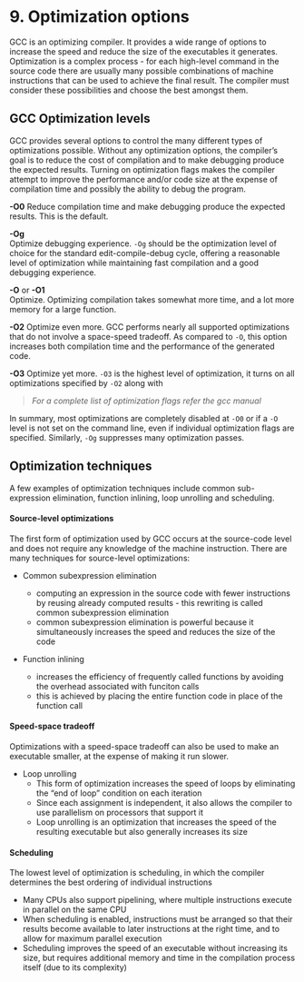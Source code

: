 # 9. Optimization options

GCC is an optimizing compiler. It provides a wide range of options to increase the speed and reduce the size of the executables it generates. Optimization is a complex process - for each high-level command in the source code there are usually many possible combinations of machine instructions that can be used to achieve the final result. The compiler must consider these possibilities and choose the best amongst them.

## GCC Optimization levels
GCC provides several options to control the many different types of optimizations possible. Without any optimization options, the compiler’s goal is to reduce the cost of compilation
and to make debugging produce the expected results. Turning on optimization flags makes the compiler attempt to improve the performance and/or code size at the expense of compilation time and possibly the ability to debug the program.

**-O0** 
Reduce compilation time and make debugging produce the expected results. This is the default.  

**-Og**  
Optimize debugging experience. ``-Og`` should be the optimization level of choice for the standard edit-compile-debug cycle, offering a reasonable level of optimization while maintaining fast compilation and a good debugging experience.

**-O** or **-O1**  
Optimize. Optimizing compilation takes somewhat more time, and a lot more memory for a large function.  

**-O2**
Optimize even more. GCC performs nearly all supported optimizations that do not involve a space-speed tradeoff. As compared to ``-O``, this option increases both compilation time and the performance of the generated code.  

**-O3**
Optimize yet more. ``-O3`` is the highest level of optimization, it turns on all optimizations specified by ``-O2`` along with

> *For a complete list of optimization flags refer the gcc manual*

In summary, most optimizations are completely disabled at ``-O0`` or if a ``-O`` level is not set on the command line, even if individual optimization flags are specified. Similarly, ``-Og`` suppresses many optimization passes.

## Optimization techniques
A few examples of optimization techniques include common sub-expression elimination, function inlining, loop unrolling and scheduling. 

#### Source-level optimizations
The first form of optimization used by GCC occurs at the source-code level and does not require any knowledge of the machine instruction. There are many techniques for source-level optimizations:

* Common subexpression elimination
  * computing an expression in the source code with fewer instructions by reusing already computed results - this rewriting is called common subexpression elimination
  * common subexpression elimination is powerful because it simultaneously increases the speed and reduces the size of the code

* Function inlining
  * increases the efficiency of frequently called functions by avoiding the overhead associated with funciton calls
  * this is achieved by placing the entire function code in place of the function call

#### Speed-space tradeoff
Optimizations with a speed-space tradeoff can also be used to make an executable smaller, at the expense of making it run slower.

* Loop unrolling
    * This form of optimization increases the speed of loops by eliminating the “end of loop” condition on each iteration
    * Since each assignment is independent, it also allows the compiler to use parallelism on processors that support it
    * Loop unrolling is an optimization that increases the speed of the resulting executable but also generally increases its size

#### Scheduling
The lowest level of optimization is scheduling, in which the compiler determines the best ordering of individual instructions
* Many CPUs also support pipelining, where multiple instructions execute in parallel on the same CPU
* When scheduling is enabled, instructions must be arranged so that their results become available to later instructions at the right time, and to allow for maximum parallel execution
* Scheduling improves the speed of an executable without increasing its size, but requires additional memory and time in the compilation process itself (due to its complexity)
